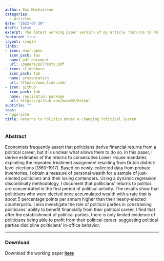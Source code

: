 ```yaml
---
author: Bas Machielsen
categories:
  - Articles
date: "2022-07-30"
draft: false
excerpt: The latest working paper version of my article "Returns to Politics Under A Changing Political System"
featured: true
layout: single
links:
- icon: door-open
  icon_pack: fas
  name: pdf document
  url: /papers/polrents.pdf
- icon: slideshare
  icon_pack: fab
  name: presentation
  url: https://www.link.com/
- icon: github
  icon_pack: fab
  name: replication package
  url: https://github.com/basm92/Retpol
subtitle: ""
tags:
- hugo-site
title: Returns to Politics Under A Changing Political System
---
```


### Abstract

Economists frequently assert that politicians derive financial returns from a political career, but it is unclear what allows them to do so. In this paper, I derive estimates of the returns to consecutive Lower House mandates exploiting the repeated treatment assignment resulting from Dutch district-level elections (1860-1917). Based on newly-collected data from probate inventories, I obtain a measure of personal wealth for a sample of just-elected politicians and their losing contenders. Using a dynamic regression discontinuity methodology, I document that politicians' returns to politics are concentrated in the first period of political activity. The results show that politicians who were elected once accumulated wealth with a rate that is about 5 percentage points per annum higher than their nearly-elected counterparts. I also investigate the role of political parties in constraining politicians' ability to benefit financially from their political career. I find that after the establishment of political parties, there is only limited evidence of politicians being able to profit from their political career, suggesting political parties discipline politicians' in-office behavior. 

---

### Download

Download the working paper [**here**](www.link.com)
  